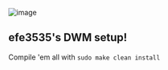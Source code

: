 ![image](https://user-images.githubusercontent.com/46342237/166136705-de637fef-2891-4f67-b413-669ccba8bd76.png)

## efe3535's DWM setup!

Compile 'em all with `sudo make clean install`
